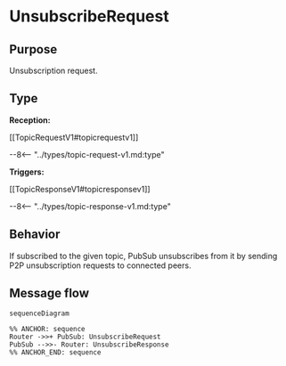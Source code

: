 <div class="message" markdown>


# UnsubscribeRequest

## Purpose

<!-- --8<-- [start:purpose] -->
Unsubscription request.
<!-- --8<-- [end:purpose] -->

## Type

 <!-- --8<-- [start:type] -->
**Reception:**

[[TopicRequestV1#topicrequestv1]]

--8<-- "../types/topic-request-v1.md:type"

**Triggers:**

[[TopicResponseV1#topicresponsev1]]

--8<-- "../types/topic-response-v1.md:type"
<!-- --8<-- [end:type] -->


## Behavior

<!-- --8<-- [start:behavior] -->
If subscribed to the given topic, PubSub unsubscribes from it by sending P2P unsubscription requests to connected peers.
<!-- --8<-- [end:behavior] -->

## Message flow

<!-- --8<-- [start:messages] -->
```mermaid
sequenceDiagram

%% ANCHOR: sequence
Router ->>+ PubSub: UnsubscribeRequest
PubSub -->>- Router: UnsubscribeResponse
%% ANCHOR_END: sequence
```
<!-- --8<-- [end:messages] -->

</div>
